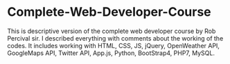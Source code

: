 # Complete-Web-Developer-Course
This is descriptive version of the complete web developer course by Rob Percival sir. I described everything with comments about the working of the codes. It includes working with HTML, CSS, JS, jQuery, OpenWeather API, GoogleMaps API, Twitter API, App.js, Python, BootStrap4, PHP7, MySQL.
